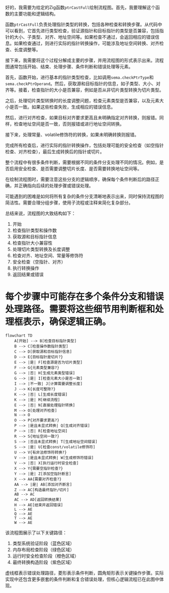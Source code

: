 好的，我需要为给定的Zig函数`ptrCastFull`绘制流程图。首先，我要理解这个函数的主要功能和逻辑结构。

函数`ptrCastFull`负责处理指针类型的转换，包括各种检查和转换步骤。从代码中可以看到，它首先进行类型检查，验证源指针和目标指针的类型是否兼容，包括指针的大小、子类型、对齐、地址空间等。如果检查不通过，会返回相应的错误信息。如果检查通过，则进行实际的指针转换操作，可能涉及地址空间转换、对齐检查、长度调整等。

接下来，我需要将这个过程分解成主要的步骤，并用流程图的形式表示出来。流程图通常包括开始、结束、处理步骤、条件判断和错误处理等元素。

首先，函数开始，进行基本的指针类型检查，比如调用`sema.checkPtrType`和`sema.checkPtrOperand`。然后，获取源和目标指针的信息，如子类型、大小、对齐等。接着，检查指针的大小是否兼容，例如是否从非切片类型转换为切片类型。

之后，处理切片类型转换时的长度调整问题，检查元素类型是否兼容，以及元素大小是否一致。如果这些检查失败，生成相应的错误信息。

然后，进行对齐检查，如果目标对齐要求更高且未明确指定对齐转换，则报错。同样，检查地址空间是否一致，否则报错或进行地址空间转换。

接下来，处理常量、volatile修饰符的转换，如果未明确转换则报错。

完成所有检查后，进行实际的指针转换操作，包括处理可能的安全检查（如空指针检查、对齐检查），最后生成转换后的指针或切片。

整个流程中有很多条件判断，需要根据不同的条件分支处理不同的情况。例如，是否启用安全检查、是否需要调整切片长度、是否需要转换地址空间等。

在绘制流程图时，需要注意这些分支的逻辑顺序，确保每个条件判断后的路径正确，并正确指向后续的处理步骤或错误处理。

可能遇到的困难是如何将所有复杂的条件分支清晰地表示出来，同时保持流程图的简洁性。需要合理分组步骤，使用子流程或注释来简化复杂部分。

总结来说，流程图的大致结构如下：

1. 开始
2. 检查指针类型和操作数
3. 获取源和目标指针信息
4. 检查指针大小兼容性
5. 处理切片类型转换及长度调整
6. 检查对齐、地址空间、常量等修饰符
7. 安全检查（空指针、对齐）
8. 执行转换操作
9. 返回结果或错误

每个步骤中可能存在多个条件分支和错误处理路径。需要将这些细节用判断框和处理框表示，确保逻辑正确。
================================================
```mermaid
flowchart TD
    A[开始] --> B[检查目标指针类型]
    B --> C[检查操作数指针类型]
    C --> D[获取源和目标指针信息]
    D --> E{目标指针是切片?}
    E --> |是| F[检查源是否为切片类型]
    F --> G{元素类型兼容?}
    G --> |否| H[生成元素类型错误]
    G --> |是| I[检查元素大小是否一致]
    I --> |不一致| J[计算需要调整长度]
    J --> K{长度可整除?}
    K --> |否| L[生成长度错误]
    K --> |是| M[继续流程]
    E --> |否| N[直接处理指针转换]
    M --> O[处理对齐检查]
    N --> O
    O --> P{对齐要求更高?}
    P --> |是且未显式转换| Q[生成对齐错误]
    P --> |否| R[检查地址空间]
    R --> S{地址空间一致?}
    S --> |否且未显式转换| T[生成地址空间错误]
    S --> |是| U[检查const/volatile修饰符]
    U --> V{有非法修饰符转换?}
    V --> |是且未显式转换| W[生成修饰符错误]
    V --> |否| X[执行运行时安全检查]
    X --> Y{需要空指针检查?}
    Y --> |是| Z[添加空指针断言]
    X --> AA{需要对齐检查?}
    AA --> |是| AB[添加对齐断言]
    Z --> AC[构造最终指针/切片]
    AB --> AC
    AC --> AD[返回转换结果]
    H --> AE[结束并返回错误]
    L --> AE
    Q --> AE
    T --> AE
    W --> AE
``` 

该流程图展示了以下关键路径：
1. 类型系统验证阶段（蓝色区域）
2. 内存布局检查阶段（绿色区域）
3. 运行时安全检查阶段（橙色区域）
4. 最终转换构造阶段（紫色区域）

虚线框表示错误处理路径，菱形表示条件判断，圆角矩形表示关键操作步骤。实际实现中还包含更多嵌套的条件判断和复合错误处理，但核心逻辑流程已在此图中体现。